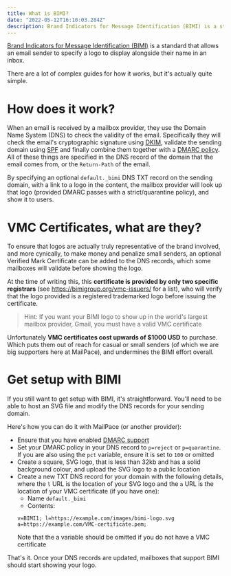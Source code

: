 ```yaml
---
title: What is BIMI?
date: "2022-05-12T16:10:03.284Z"
description: Brand Indicators for Message Identification (BIMI) is a standard that helps email senders display a logo next to their emails in a recipients inbox
---
```


[Brand Indicators for Message Identification (BIMI)](https://bimigroup.org/) is a standard that allows an email sender to specify a logo to display alongside their name in an inbox.

There are a lot of complex guides for how it works, but it's actually quite simple.

# How does it work?

When an email is received by a mailbox provider, they use the Domain Name System (DNS) to check the validity of the email. Specifically they will check the email's cryptographic signature using [DKIM](https://blog.mailpace.com/blog/whats-a-DKIM-record/), validate the sending domain using [SPF](https://blog.mailpace.com/blog/whats-an-spf-record/) and finally combine them together with a [DMARC policy](https://en.wikipedia.org/wiki/DMARC). All of these things are specified in the DNS record of the domain that the email comes from, or the `Return-Path` of the email.

By specifying an optional `default._bimi` DNS TXT record on the sending domain, with a link to a logo in the content, the mailbox provider will look up that logo (provided DMARC passes with a strict/quarantine policy), and show it to users.

# VMC Certificates, what are they?

To ensure that logos are actually truly representative of the brand involved, and more cynically, to make money and penalize small senders, an optional Verified Mark Certificate can be added to the DNS records, which some mailboxes will validate before showing the logo.

At the time of writing this, this **certificate is provided by only two specific registrars** (see https://bimigroup.org/vmc-issuers/ for a list), who will verify that the logo provided is a registered trademarked logo before issuing the certificate.

> Hint: If you want your BIMI logo to show up in the world's largest mailbox provider, Gmail, you must have a valid VMC certificate

Unfortunately **VMC certificates cost upwards of $1000 USD** to purchase. Which puts them out of reach for casual or small senders (of which we are big supporters here at MailPace), and undermines the BIMI effort overall.

# Get setup with BIMI

If you still want to get setup with BIMI, it's straightforward. You'll need to be able to host an SVG file and modify the DNS records for your sending domain.

Here's how you can do it with MailPace (or another provider):

- Ensure that you have enabled [DMARC support](https://docs.mailpace.com/guide/verification#advanced-verification)
- Set your DMARC policy in your DNS record to `p=reject` or `p=quarantine`. If you are also using the `pct` variable, ensure it is set to `100` or omitted
- Create a square, SVG logo, that is less than 32kb and has a solid background colour, and  upload the SVG logo to a public location
- Create a new TXT DNS record for your domain with the following details, where the `l` URL is the location of your SVG logo and the `a` URL is the location of your VMC certificate (if you have one):
  - Name `default._bimi`
  - Contents: 
  ```
  v=BIMI1; l=https://example.com/images/bimi-logo.svg a=https://example.com/VMC-certificate.pem;
  ```
  Note that the a variable should be omitted if you do not have a VMC certificate

That's it. Once your DNS records are updated, mailboxes that support BIMI should start showing your logo.


